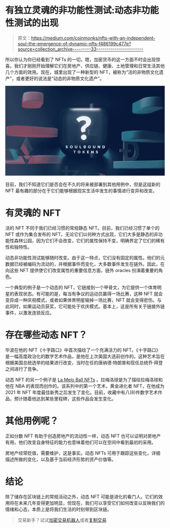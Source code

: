 # 有独立灵魂的非功能性测试:动态非功能性测试的出现

> 原文：<https://medium.com/coinmonks/nfts-with-an-independent-soul-the-emergence-of-dynamic-nfts-f486199c477e?source=collection_archive---------33----------------------->

所以你认为你已经看到了 NFTs 的一切，嗯，加密货币的这一方面不时会出现惊喜。我们才刚刚开始理解它们在房地产、供应链、健康、土地管理和日常生活其他几个方面的效用。现在，城里出现了一种新型的 NFT，被称为“活的非物质文化遗产”，或者更好的说法是“动态的非物质文化遗产”。

![](img/a985969ba3701e02f5f3b963bceb4c78.png)

目前，我们不知道它们是否会在不久的将来被部署到其他用例中，但是这组新的 NFT 最有趣的部分在于它们能够根据现实生活中发生的事情进行变异和改变。

# 有灵魂的 NFT

活的 NFT 不同于我们已经习惯的常规静态 NFT。目前，我们已经习惯了单个的 NFT 或作为集合发布的 NFT。无论它们以何种方式出现，它们大多是静态的非功能性森林公园，因为它们不会改变，它们的属性保持不变，明确界定了它们的稀有性和独特性。

动态非功能性测试能够随时改变。由于这一特点，它们没有固定的属性。他们的元数据已经被编码为流动的，并根据事件而变化，大多数事件发生在链外。因此，在向这些 NFT 提供使它们改变属性的重要信息方面，链外 oracles 扮演着重要的角色。

一个典型的例子是一个动态的 NFT，它链接到一个甲骨文，为它提供一个体育明星的表现状态。有可能的是，每当有争议的运动员赢得一场比赛，这种 NFT 就会变异成一种庆祝模式，或者如果体育明星输掉一场比赛，NFT 就会变得悲伤。与此同时，如果运动员获奖，它可能处于欢庆模式。基本上，这是所有关于链接外链事件，以激发连锁反应。

# 存在哪些动态 NFT？

毕波在他的 NFT《十字路口》中首次描绘了一个充满活力的 NFT。《十字路口》是一幅高度政治化的数字艺术作品，是他在上次美国大选前创作的。这种艺术旨在根据美国总统选举的结果进行改变，当时在任的唐纳德·特朗普和现任总统乔·拜登之间进行了竞争。

动态 NFT 的另一个例子是 [La Melo Ball NFTs](https://blog.chain.link/how-lamelo-ball-dynamic-nfts-redefine-player-fan-experience/) 。拉梅洛球是为了描绘拉梅洛球和他在 NBA 的表现而创作的。该系列中的第一个艺术，黄金进化者 NFT，在他成为 2021 年 NFT 年度最佳新秀之后发生了变化。目前，收藏中有八(8)件数字艺术作品，预计随着他达到某些里程碑，这些作品会发生变化。

# 其他用例呢？

正如分数 NFT 有助于创造房地产的流动性一样，动态 NFT 也可以证明对房地产有用。他们改变自身特征的能力也意味着他们可以在空间中看到最初的采用。

房地产经常贬值，需要维护，这是事实。动态 NFTs 可用于跟踪这些变化，详细描述所做的变化，以及基于当前经济形势的资产价值等。

# 结论

除了储存在区块链上的常规活动之外，动态 NFT 可能是进化的看门人。它们的效用将在未来几年变得更加明显，但现在，我们可以享受它们如何改变以反映我们的情绪和心态，本质上是将我们生活的时刻带到区块链。

> 交易新手？试试[加密交易机器人](/coinmonks/crypto-trading-bot-c2ffce8acb2a)或者[复制交易](/coinmonks/top-10-crypto-copy-trading-platforms-for-beginners-d0c37c7d698c)